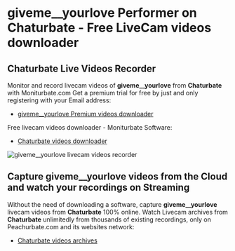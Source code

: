 # giveme__yourlove Performer on Chaturbate - Free LiveCam videos downloader

## Chaturbate Live Videos Recorder

Monitor and record livecam videos of **giveme__yourlove** from **Chaturbate** with Moniturbate.com
Get a premium trial for free by just and only registering with your Email address:
* [giveme__yourlove Premium videos downloader](https://moniturbate.com/request-demo-licence-key.html)

Free livecam videos downloader - Moniturbate Software:
* [Chaturbate videos downloader](https://moniturbate.com/moniturbate-download-software.html)

![giveme__yourlove livecam videos recorder](https://peachurnet.com/templates/moniturbate-software.png)


## Capture giveme__yourlove videos from the Cloud and watch your recordings on Streaming

Without the need of downloading a software, capture **giveme__yourlove** livecam videos from **Chaturbate** 100% online.
Watch Livecam archives from **Chaturbate** unlimitedly from thousands of existing recordings, only on Peachurbate.com and its websites network:
* [Chaturbate videos archives](https://peachurnet.com/)